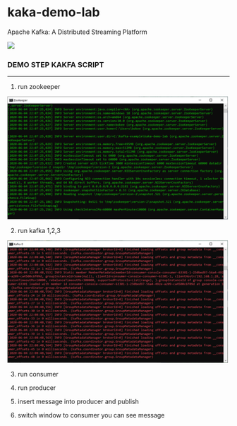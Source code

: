 # kaka-demo-lab
Apache Kafka: A Distributed Streaming Platform

<img src="https://kafka.apache.org/images/kafka_diagram.png" width="400">

<h3>DEMO STEP KAKFA SCRIPT</h3>

__________________________________

1. run zookeeper<br>
<img src="https://raw.githubusercontent.com/tarathep/kaka-demo-lab/master/img/cmd_z.PNG" width="500">

2. run kafka 1,2,3<br>
<img src="https://raw.githubusercontent.com/tarathep/kaka-demo-lab/master/img/cmd_k.PNG" width="500">

3. run consumer<br>

4. run producer<br>

5. insert message into producer and publish<br>

6. switch window to consumer you can see message
